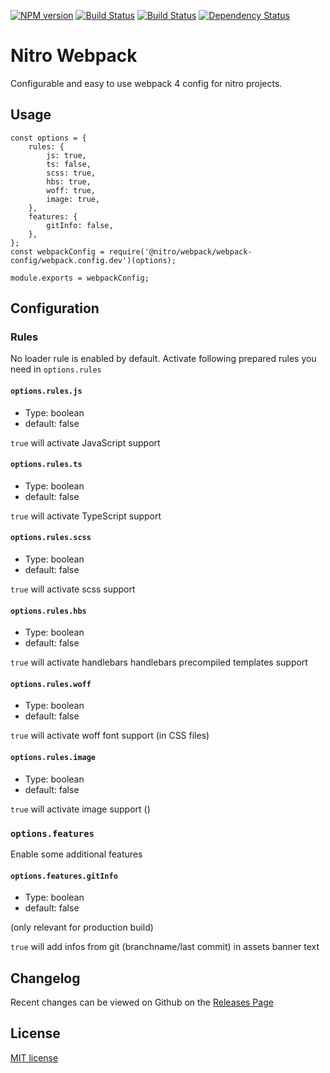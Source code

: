 [![NPM version][npm-image]][npm-url] [![Build Status][travis-image]][travis-url] [![Build Status][appveyor-image]][appveyor-url] [![Dependency Status][daviddm-image]][daviddm-url]

# Nitro Webpack

Configurable and easy to use webpack 4 config for nitro projects.

## Usage

```
const options = {
	rules: {
	    js: true,
		ts: false,
		scss: true,
		hbs: true,
		woff: true,
		image: true,
	},
	features: {
	    gitInfo: false,
	},
};
const webpackConfig = require('@nitro/webpack/webpack-config/webpack.config.dev')(options);

module.exports = webpackConfig;
```

## Configuration

### Rules

No loader rule is enabled by default. Activate following prepared rules you need in `options.rules` 

#### `options.rules.js`

* Type: boolean
* default: false

`true` will activate JavaScript support

#### `options.rules.ts`

* Type: boolean
* default: false

`true` will activate TypeScript support

#### `options.rules.scss`

* Type: boolean
* default: false

`true` will activate scss support

#### `options.rules.hbs`

* Type: boolean
* default: false

`true` will activate handlebars handlebars precompiled templates support

#### `options.rules.woff`

* Type: boolean
* default: false

`true` will activate woff font support (in CSS files)

#### `options.rules.image`

* Type: boolean
* default: false

`true` will activate image support ()

### `options.features`

Enable some additional features

#### `options.features.gitInfo`

* Type: boolean
* default: false

(only relevant for production build)

`true` will add infos from git (branchname/last commit) in assets banner text

## Changelog

Recent changes can be viewed on Github on the [Releases Page](https://github.com/namics/generator-nitro/releases)

## License

[MIT license](http://opensource.org/licenses/MIT)

[npm-image]: https://badge.fury.io/js/@nitro/webpack.svg
[npm-url]: https://npmjs.org/package/@nitro/webpack
[travis-image]: https://travis-ci.org/namics/generator-nitro.svg?branch=master
[travis-url]: https://travis-ci.org/namics/generator-nitro
[appveyor-image]: https://ci.appveyor.com/api/projects/status/0580phm813ccdbhr/branch/master?svg=true
[appveyor-url]: https://ci.appveyor.com/project/namics/generator-nitro/branch/master
[daviddm-image]: https://david-dm.org/namics/generator-nitro.svg?theme=shields.io
[daviddm-url]: https://david-dm.org/namics/generator-nitro
